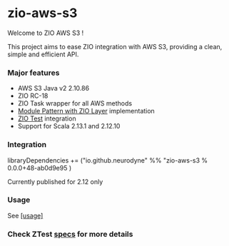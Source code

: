 # zio-aws-s3

Welcome to ZIO AWS S3 !

This project aims to ease ZIO integration with AWS S3, providing a clean, simple and efficient API.

### Major features
* AWS S3 Java v2 2.10.86
* ZIO RC-18
* ZIO Task wrapper for all AWS methods 
* [Module Pattern with ZIO Layer](https://zio.dev/docs/howto/howto_use_layers) implementation 
* [ZIO Test](https://zio.dev/docs/howto/howto_test_effects) integration
* Support for Scala 2.13.1 and 2.12.10

### Integration 
libraryDependencies += ("io.github.neurodyne" %% "zio-aws-s3 % 0.0.0+48-ab0d9e95 )

Currently published for 2.12 only 

### Usage
See [[usage]](docs/Basic.md)

  
### Check ZTest [specs](https://github.com/Neurodyne/zio-aws-s3/blob/master/src/test/scala/BaseSpec.scala) for more details
  
